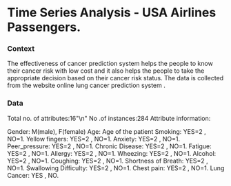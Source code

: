 # Time Series Analysis - USA Airlines Passengers.

### Context

The effectiveness of cancer prediction system helps the people to know their cancer risk with low cost and it also helps the people to take the appropriate decision based on their cancer risk status. The data is collected from the website online lung cancer prediction system .

### Data

Total no. of attributes:16"\n"
No .of instances:284
Attribute information:

Gender: M(male), F(female)
Age: Age of the patient
Smoking: YES=2 , NO=1.
Yellow fingers: YES=2 , NO=1.
Anxiety: YES=2 , NO=1.
Peer_pressure: YES=2 , NO=1.
Chronic Disease: YES=2 , NO=1.
Fatigue: YES=2 , NO=1.
Allergy: YES=2 , NO=1.
Wheezing: YES=2 , NO=1.
Alcohol: YES=2 , NO=1.
Coughing: YES=2 , NO=1.
Shortness of Breath: YES=2 , NO=1.
Swallowing Difficulty: YES=2 , NO=1.
Chest pain: YES=2 , NO=1.
Lung Cancer: YES , NO.
